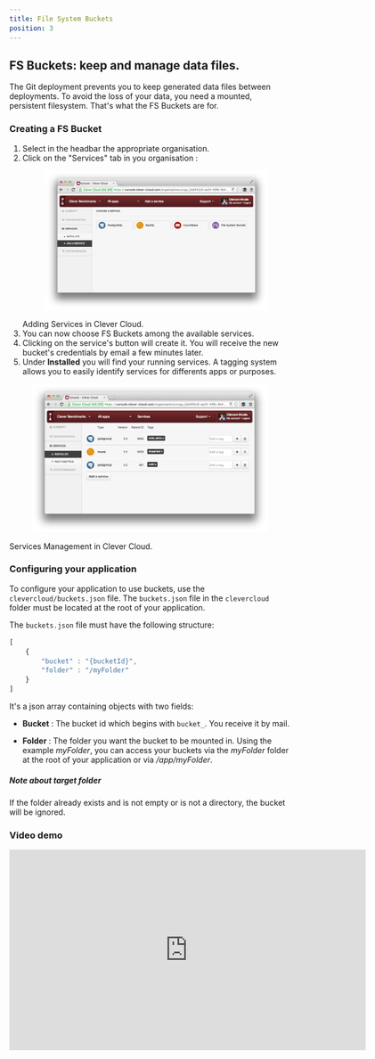 ```yaml
---
title: File System Buckets
position: 3
---
```

## FS Buckets: keep and manage data files.

The Git deployment prevents you to keep generated data files between
deployments. To avoid the loss of your data, you need a mounted,
persistent filesystem. That's what the FS Buckets are for.

### Creating a FS Bucket
1. Select in the headbar the appropriate organisation.
2. Click on the "Services" tab in you organisation : <figure class="cc-content-img"><a href="/assets/images/intro-services1.png"><img src="/assets/images/intro-services1.png"></a></figure><figcaption>Adding Services in Clever Cloud.</figcaption>
4. You can now choose FS Buckets among the available services.
5. Clicking on the service's button will create it. You will receive the new bucket's credentials by email a few minutes later.
6. Under **Installed** you will find your running services. A tagging system allows you to easily identify services for differents apps or purposes.
<figure class="cc-content-img"><a href="/assets/images/intro-services2.png"><img src="/assets/images/intro-services2.png"></a></figure>
  <figcaption>
    Services Management in Clever Cloud.
</figcaption>

### Configuring your application

To configure your application to use buckets, use the
`clevercloud/buckets.json` file. The `buckets.json` file in the `clevercloud` folder must be located at the root of your application.

The `buckets.json` file must have the following structure:

```javascript
[
	{
 		"bucket" : "{bucketId}",
		"folder" : "/myFolder"
	}
]
```


It's a json array containing objects with two fields:

* **Bucket**
: The bucket id which begins with `bucket_`. You receive it by mail.

* **Folder**
: The folder you want the bucket to be mounted in. Using the example
*myFolder*, you can access your buckets via the *myFolder* folder at
the root of your application or via */app/myFolder*.  

<div class="alert alert-hot-problems">
  <h5>Note about target folder</h5>
  <p>
    If the folder already exists and is not empty or is
not a directory, the bucket will be ignored.
  </p>
</div>

### Video demo
<p>
<iframe style="width:640px" height="360" src="http://www.youtube.com/embed/6rJ8zQqIhUw?rel=0&autohide=1&showinfo=0" frameborder="0" controls="0"  allowfullscreen="allowfullscreen"> </iframe>  
</p>
